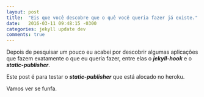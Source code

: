 ```yaml
---
layout: post
title:  "Eis que você descobre que o quê você queria fazer já existe."
date:   2016-03-11 09:48:15 -0300
categories: jekyll update dev
comments: true
---
```

Depois de pesquisar um pouco eu acabei por descobrir algumas aplicações que fazem exatamente o que eu queria fazer, entre elas o ***jekyll-hook*** e o ***static-publisher***.

Este post é para testar o ***static-publisher*** que está alocado no heroku.

Vamos ver se funfa.